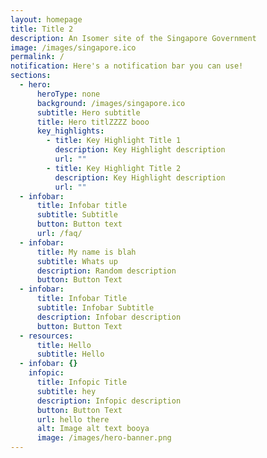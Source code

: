 ```yaml
---
layout: homepage
title: Title 2
description: An Isomer site of the Singapore Government
image: /images/singapore.ico
permalink: /
notification: Here's a notification bar you can use!
sections:
  - hero:
      heroType: none
      background: /images/singapore.ico
      subtitle: Hero subtitle
      title: Hero titlZZZZ booo
      key_highlights:
        - title: Key Highlight Title 1
          description: Key Highlight description
          url: ""
        - title: Key Highlight Title 2
          description: Key Highlight description
          url: ""
  - infobar:
      title: Infobar title
      subtitle: Subtitle
      button: Button text
      url: /faq/
  - infobar:
      title: My name is blah
      subtitle: Whats up
      description: Random description
      button: Button Text
  - infobar:
      title: Infobar Title
      subtitle: Infobar Subtitle
      description: Infobar description
      button: Button Text
  - resources:
      title: Hello
      subtitle: Hello
  - infobar: {}
    infopic:
      title: Infopic Title
      subtitle: hey
      description: Infopic description
      button: Button Text
      url: hello there
      alt: Image alt text booya
      image: /images/hero-banner.png
---
```

